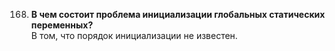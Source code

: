 168. **В чем состоит проблема инициализации глобальных статических переменных?**  
  В том, что порядок инициализации не известен.
